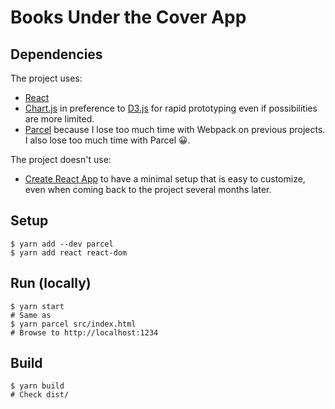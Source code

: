 # Books Under the Cover App


## Dependencies

The project uses:

* [React](https://reactjs.org/)
* [Chart.js](https://www.chartjs.org/) in preference to [D3.js](https://d3js.org/) for rapid prototyping even if possibilities are more limited.
* [Parcel](https://parceljs.org/) because I lose too much time with Webpack on previous projects. I also lose too much time with Parcel 😀.

The project doesn't use:

* [Create React App](https://create-react-app.dev/) to have a minimal setup that is easy to customize, even when coming back to the project several months later.

## Setup

```shell
$ yarn add --dev parcel
$ yarn add react react-dom
```

## Run (locally)

```shell
$ yarn start
# Same as
$ yarn parcel src/index.html
# Browse to http://localhost:1234
```

## Build

```shell
$ yarn build
# Check dist/
```
